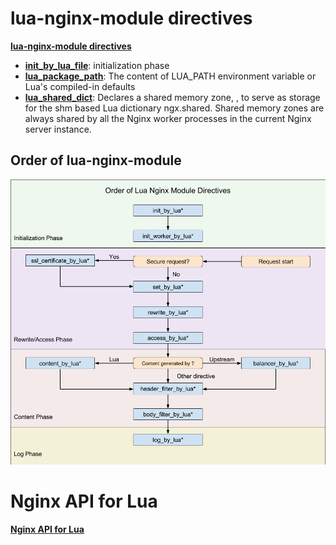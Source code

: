 
# lua-nginx-module directives
**[lua-nginx-module directives](https://github.com/openresty/lua-nginx-module#directives)**

* **[init_by_lua_file](https://github.com/openresty/lua-nginx-module#init_by_lua_file)**: initialization phase
* **[lua_package_path](https://github.com/openresty/lua-nginx-module#lua_package_path)**: The content of LUA_PATH environment variable or Lua's compiled-in defaults
* **[lua_shared_dict](https://github.com/openresty/lua-nginx-module#lua_shared_dict)**: Declares a shared memory zone, <name>, to serve as storage for the shm based Lua dictionary ngx.shared.<name> 
Shared memory zones are always shared by all the Nginx worker processes in the current Nginx server instance.




## Order of lua-nginx-module 
**![order of lua-nginx-module](./order-of-lua-nginx-module.png)**



# Nginx API for Lua
**[Nginx API for Lua](https://github.com/openresty/lua-nginx-module#nginx-api-for-lua)**

